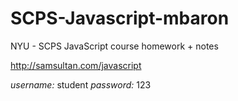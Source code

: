 SCPS-Javascript-mbaron
======================

NYU - SCPS JavaScript course homework + notes


http://samsultan.com/javascript

*username:* student
*password:* 123

